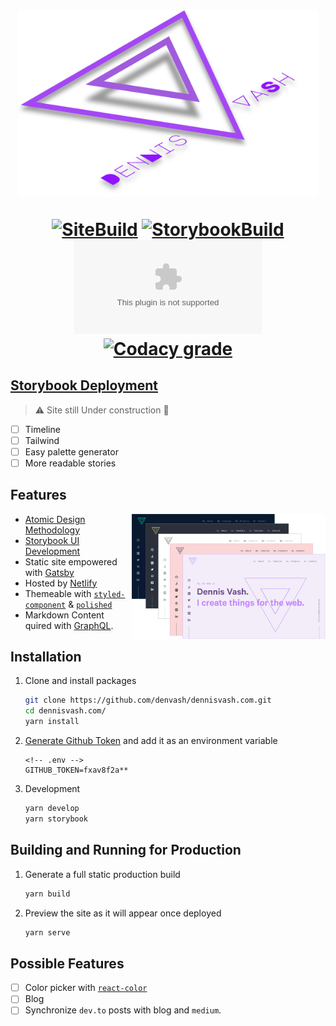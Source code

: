 <h1 align="center">

<img src=".github/assets/3DLogo.svg" alt="3dLogo" style="width: 50vw;">

[![SiteBuild](https://img.shields.io/netlify/a854a375-dea6-4ea8-8cf9-6273fc75c75c?color=7A1ECC&label=Site%20Build&style=for-the-badge)](https://app.netlify.com/sites/dennisvash/deploys) [![StorybookBuild](https://img.shields.io/netlify/ba2e0f4c-e609-44bf-995d-cb60e8b1ee0b?color=9013FE&label=Storybook%20Build&style=for-the-badge)](https://app.netlify.com/sites/dennisvash-storybook/deploys) ![GitHub package.json version](https://img.shields.io/github/package-json/v/denvash/dennisvash.com?color=%23A641FE&style=for-the-badge) [![Codacy grade](https://img.shields.io/codacy/grade/c4a2d7f66e6c4955b7ef136efa8ad7ea?color=%23BF77FE&style=for-the-badge)](https://www.codacy.com/manual/denvash/dennisvash.com?utm_source=github.com&utm_medium=referral&utm_content=denvash/dennisvash.com&utm_campaign=Badge_Grade)

</h1>

## [Storybook Deployment](https://dennisvash-storybook.netlify.com/?path=/story/*)

> ⚠️ Site still Under construction 🚧

- [ ] Timeline
- [ ] Tailwind
- [ ] Easy palette generator
- [ ] More readable stories

## Features

  <img align="right" height="200" src=".github/assets/ThemesSS.png" alt="3dLogo" >

- [Atomic Design Methodology](https://bradfrost.com/blog/post/atomic-web-design/)
- [Storybook UI Development](https://storybook.js.org/)
- Static site empowered with [Gatsby](https://www.gatsbyjs.org/)
- Hosted by [Netlify](https://www.gatsbyjs.org/docs/deploying-to-netlify)
- Themeable with [`styled-component`](https://www.styled-components.com/) & [`polished`](https://polished.js.org/)
- Markdown Content quired with [GraphQL](https://graphql.org/).

## Installation

1. Clone and install packages

   ```sh
   git clone https://github.com/denvash/dennisvash.com.git
   cd dennisvash.com/
   yarn install
   ```

2. [Generate Github Token](https://help.github.com/articles/creating-a-personal-access-token-for-the-command-line/) and add it as an environment variable

   ```.env
   <!-- .env -->
   GITHUB_TOKEN=fxav8f2a**
   ```

3. Development

   ```sh
   yarn develop
   yarn storybook
   ```

## Building and Running for Production

1. Generate a full static production build

   ```sh
   yarn build
   ```

2. Preview the site as it will appear once deployed

   ```sh
   yarn serve
   ```

## Possible Features

- [ ] Color picker with [`react-color`](https://casesandberg.github.io/react-color/)
- [ ] Blog
- [ ] Synchronize `dev.to` posts with blog and `medium`.
